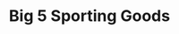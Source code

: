 ---
title: "Big 5 Sporting Goods"
url: /las-vegas/big-5-sporting-goods-south-decatur-boulevard/
shop: Sport
---